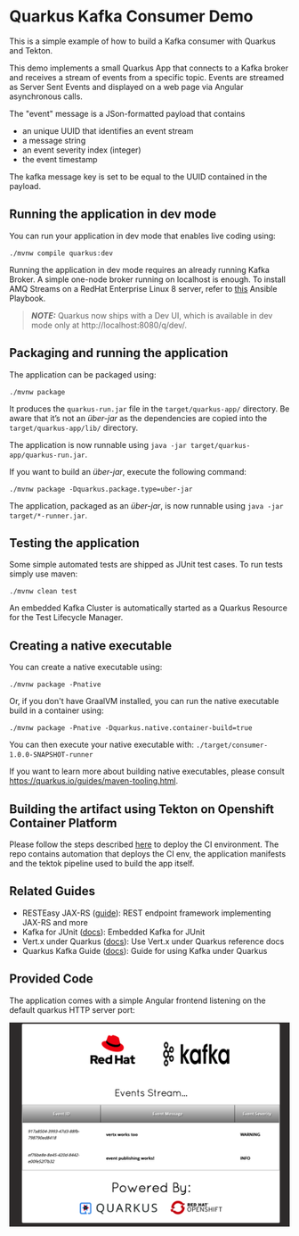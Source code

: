 # Quarkus Kafka Consumer Demo

This is a simple example of how to build a Kafka consumer with Quarkus and Tekton.

This demo implements a small Quarkus App that connects to a Kafka broker and receives a stream of events from a specific topic. Events are streamed as Server Sent Events and displayed on a web page via Angular asynchronous calls.

The "event" message is a JSon-formatted payload that contains

* an unique UUID that identifies an event stream
* a message string
* an event severity index (integer)
* the event timestamp

The kafka message key is set to be equal to the UUID contained in the payload.

## Running the application in dev mode

You can run your application in dev mode that enables live coding using:
```shell script
./mvnw compile quarkus:dev
```

Running the application in dev mode requires an already running Kafka Broker. A simple one-node broker running on localhost is enough.
To install AMQ Streams on a RedHat Enterprise Linux 8 server, refer to [this](https://github.com/mcaimi/amq-streams-aio-ansible) Ansible Playbook.

> **_NOTE:_**  Quarkus now ships with a Dev UI, which is available in dev mode only at http://localhost:8080/q/dev/.

## Packaging and running the application

The application can be packaged using:
```shell script
./mvnw package
```
It produces the `quarkus-run.jar` file in the `target/quarkus-app/` directory.
Be aware that it’s not an _über-jar_ as the dependencies are copied into the `target/quarkus-app/lib/` directory.

The application is now runnable using `java -jar target/quarkus-app/quarkus-run.jar`.

If you want to build an _über-jar_, execute the following command:
```shell script
./mvnw package -Dquarkus.package.type=uber-jar
```

The application, packaged as an _über-jar_, is now runnable using `java -jar target/*-runner.jar`.

## Testing the application

Some simple automated tests are shipped as JUnit test cases. To run tests simply use maven:
```shell script
./mvnw clean test
```
An embedded Kafka Cluster is automatically started as a Quarkus Resource for the Test Lifecycle Manager.

## Creating a native executable

You can create a native executable using:
```shell script
./mvnw package -Pnative
```

Or, if you don't have GraalVM installed, you can run the native executable build in a container using: 
```shell script
./mvnw package -Pnative -Dquarkus.native.container-build=true
```

You can then execute your native executable with: `./target/consumer-1.0.0-SNAPSHOT-runner`

If you want to learn more about building native executables, please consult https://quarkus.io/guides/maven-tooling.html.

## Building the artifact using Tekton on Openshift Container Platform

Please follow the steps described [here](https://github.com/mcaimi/k8s-demo-argocd) to deploy the CI environment.
The repo contains automation that deploys the CI env, the application manifests and the tektok pipeline used to build the app itself.

## Related Guides

- RESTEasy JAX-RS ([guide](https://quarkus.io/guides/rest-json)): REST endpoint framework implementing JAX-RS and more
- Kafka for JUnit ([docs](https://mguenther.github.io/kafka-junit/#section:introduction)): Embedded Kafka for JUnit
- Vert.x under Quarkus ([docs](https://quarkus.io/guides/vertx-reference)): Use Vert.x under Quarkus reference docs
- Quarkus Kafka Guide ([docs](https://quarkus.io/guides/kafka)): Guide for using Kafka under Quarkus

## Provided Code

The application comes with a simple Angular frontend listening on the default quarkus HTTP server port:

![Web Frontend](/assets/consumer-frontend.png)

